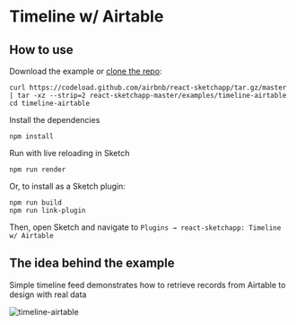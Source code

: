 # Timeline w/ Airtable

## How to use
Download the example or [clone the repo](http://github.com/airbnb/react-sketchapp):
```
curl https://codeload.github.com/airbnb/react-sketchapp/tar.gz/master | tar -xz --strip=2 react-sketchapp-master/examples/timeline-airtable
cd timeline-airtable
```

Install the dependencies
```
npm install
```

Run with live reloading in Sketch
```
npm run render
```

Or, to install as a Sketch plugin:
```
npm run build
npm run link-plugin
```
Then, open Sketch and navigate to `Plugins → react-sketchapp: Timeline w/ Airtable`

## The idea behind the example

Simple timeline feed demonstrates how to retrieve records from Airtable to design with real data

![timeline-airtable](https://cloud.githubusercontent.com/assets/21080/25830456/cdc67bf8-3411-11e7-8998-fdef507ab0d2.png)
